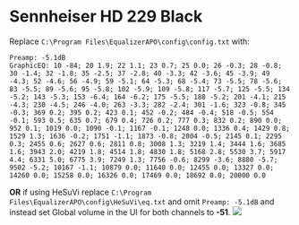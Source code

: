 # Sennheiser HD 229 Black
Replace `C:\Program Files\EqualizerAPO\config\config.txt` with:
```
Preamp: -5.1dB
GraphicEQ: 10 -84; 20 1.9; 22 1.1; 23 0.7; 25 0.0; 26 -0.3; 28 -0.8; 30 -1.4; 32 -1.8; 35 -2.5; 37 -2.8; 40 -3.3; 42 -3.6; 45 -3.9; 49 -4.3; 52 -4.6; 56 -4.9; 59 -5.1; 64 -5.3; 68 -5.4; 73 -5.5; 78 -5.6; 83 -5.5; 89 -5.6; 95 -5.8; 102 -5.9; 109 -5.8; 117 -5.7; 125 -5.5; 134 -5.2; 143 -5.3; 153 -6.4; 164 -6.2; 175 -5.5; 188 -5.2; 201 -4.1; 215 -4.3; 230 -4.5; 246 -4.0; 263 -3.3; 282 -2.4; 301 -1.6; 323 -0.8; 345 -0.3; 369 0.2; 395 0.2; 423 0.1; 452 -0.2; 484 -0.4; 518 -0.5; 554 -0.1; 593 0.5; 635 0.7; 679 0.4; 726 0.2; 777 0.3; 832 0.2; 890 0.0; 952 0.1; 1019 0.0; 1090 -0.1; 1167 -0.1; 1248 0.0; 1336 0.4; 1429 0.8; 1529 1.3; 1636 -0.2; 1751 -1.1; 1873 -0.8; 2004 -0.5; 2145 0.1; 2295 0.3; 2455 0.6; 2627 0.6; 2811 0.8; 3008 1.3; 3219 1.4; 3444 1.6; 3685 1.6; 3943 2.0; 4219 1.8; 4514 1.8; 4830 1.8; 5168 2.8; 5530 3.7; 5917 4.4; 6331 5.0; 6775 3.9; 7249 1.3; 7756 -0.6; 8299 -3.6; 8880 -5.7; 9502 -5.2; 10167 -1.1; 10879 0.0; 11640 0.0; 12455 0.0; 13327 0.0; 14260 0.0; 15258 0.0; 16326 0.0; 17469 0.0; 18692 0.0; 20000 0.0
```
**OR** if using HeSuVi replace `C:\Program Files\EqualizerAPO\config\HeSuVi\eq.txt` and omit `Preamp: -5.1dB` and instead set Global volume in the UI for both channels to **-51**.
![](https://raw.githubusercontent.com/jaakkopasanen/AutoEq/master/results/Innerfidelity%202017/headphoncecom/onear/Sennheiser%20HD%20229%20Black/Sennheiser%20HD%20229%20Black.png)